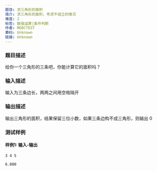 ```yaml
---
题目: 求三角形的面积
简介: 求三角形的面积，考虑不成立的情况
难度: 2
标签: 数值运算|条件判断
作者: MOOCTEST
慕码: Unknown
链接: Unknown
---
```


### 题目描述

给你一个三角形的三条吧，你能计算它的面积吗？

### 输入描述

输入为三条边长，两两之间用空格隔开

### 输出描述

输出三角形的面积，结果保留三位小数，如果三条边构不成三角形，则输出 0

### 测试样例

#### 样例1: 输入-输出

```
3 4 5
```

```
6.000
```

